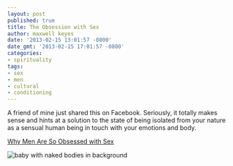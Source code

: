 ```yaml
---
layout: post
published: true
title: The Obsession with Sex
author: maxwell keyes
date: '2013-02-15 13:01:57 -0800'
date_gmt: '2013-02-15 17:01:57 -0800'
categories:
- spirituality
tags:
- sex
- men
- cultural
- conditioning
---
```


A friend of mine just shared this on Facebook. Seriously, it totally makes sense and hints at a solution to the state
of being isolated from your nature as a sensual human being in touch with your emotions and body.

[Why Men Are So Obsessed with Sex](http://www.interchangecounseling.com/blog/why-men-are-so-obsessed-with-sex/)

![baby with naked bodies in background]({{site.assets.url_prefix}}/images/posts/man-baby-bodies.jpg "baby with naked bodies in background")
